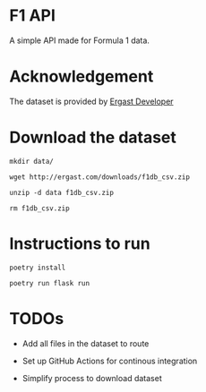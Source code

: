 # F1 API

A simple API made for Formula 1 data.


# Acknowledgement

The dataset is provided by [Ergast Developer](http://ergast.com/mrd/)


# Download the dataset
```
mkdir data/

wget http://ergast.com/downloads/f1db_csv.zip

unzip -d data f1db_csv.zip

rm f1db_csv.zip
```


# Instructions to run
```
poetry install

poetry run flask run
```


# TODOs

- Add all files in the dataset to route

- Set up GitHub Actions for continous integration

- Simplify process to download dataset
